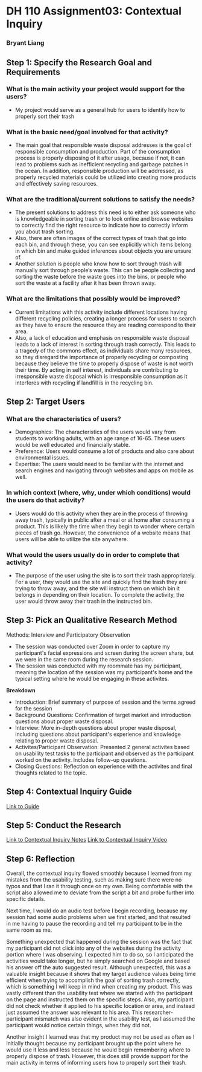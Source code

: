 # DH 110 Assignment03: Contextual Inquiry
### Bryant Liang

## Step 1: Specify the Research Goal and Requirements 

### What is the main activity your project would support for the users?
* My project would serve as a general hub for users to identify how to properly sort their trash

### What is the basic need/goal involved for that activity?
* The main goal that responsible waste disposal addresses is the goal of responsible consumption and production. Part of the consumption process is properly disposing of it after usage, because if not, it can lead to problems such as inefficient recycling and garbage patches in the ocean. In addition, responsible production will be addressed, as properly recycled materials could be utilized into creating more products and effectively saving resources. 

### What are the traditional/current solutions to satisfy the needs?
* The present solutions to address this need is to either ask someone who is knowledgeable in sorting trash or to look online and browse websites to correctly find the right resource to indicate how to correctly inform you about trash sorting.
* Also, there are often images of the correct types of trash that go into each bin, and through these, you can see explicitly which items belong in which bin and make guided inferences about objects you are unsure of. 
* Another solution is people who know how to sort through trash will manually sort through people’s waste. This can be people collecting and sorting the waste before the waste goes into the bins, or people who sort the waste at a facility after it has been thrown away. 

### What are the limitations that possibly would be improved?
* Current limitations with this activity include different locations having different recycling policies, creating a longer process for users to search as they have to ensure the resource they are reading correspond to their area. 
* Also, a lack of education and emphasis on responsible waste disposal leads to a lack of interest in sorting through trash correctly. This leads to a tragedy of the commons effect, as individuals share many resources, so they disregard the importance of properly recycling or composting because they believe the time to properly dispose of waste is not worth their time. By acting in self interest, individuals are contributing to irresponsible waste disposal which is irresponsible consumption as it interferes with recycling if landfill is in the recycling bin.

## Step 2: Target Users

### What are the characteristics of users?
* Demographics: The characteristics of the users would vary from students to working adults, with an age range of 16-65. These users would be well educated and financially stable. 
* Preference: Users would consume a lot of products and also care about environmental issues. 
* Expertise: The users would need to be familiar with the internet and search engines and navigating through websites and apps on mobile as well. 

### In which context (where, why, under which conditions) would the users do that activity?
* Users would do this activity when they are in the process of throwing away trash, typically in public after a meal or at home after consuming a product. This is likely the time when they begin to wonder where certain pieces of trash go. However, the convenience of a website means that users will be able to utilize the site anywhere. 

### What would the users usually do in order to complete that activity?
* The purpose of the user using the site is to sort their trash appropriately. For a user, they would use the site and quickly find the trash they are trying to throw away, and the site will instruct them on which bin it belongs in depending on their location. To complete the activity, the user would throw away their trash in the instructed bin. 

## Step 3: Pick an Qualitative Research Method
Methods: Interview and Participatory Observation
* The session was conducted over Zoom in order to capture my participant's facial expressions and screen during the screen share, but we were in the same room during the research session. 
* The session was conducted with my roommate has my participant, meaning the location of the session was my participant's home and the typical setting where he would be engaging in these activites. 

**Breakdown**
* Introduction: Brief summary of purpose of session and the terms agreed for the session 
* Background Questions: Confirmation of target market and introduction questions about proper waste disposal.
* Interview: More in-depth questions about proper waste disposal, including questions about participant's experience and knowledge relating to proper waste disposal. 
* Activites/Participant Observation: Presented 2 general activites based on usability test tasks to the participant and observed as the participant worked on the activity. Includes follow-up questions. 
* Closing Questions: Reflection on experience with the activites and final thoughts related to the topic. 

## Step 4: Contextual Inquiry Guide
[Link to Guide](https://docs.google.com/document/d/1oTW3IwJu3qDTeK_21wCvdur22WgsUByOKNjUz9yYlwE/edit)

## Step 5: Conduct the Research
[Link to Contextual Inquiry Notes](https://docs.google.com/document/d/12N_juGIzGqooH7y3qMVnTYyJerLy48HFrqV5c_Za3iY/edit)
[Link to Contextual Inquiry Video](https://drive.google.com/file/d/1K3qUt8TsLxSr9R9h62C5thcoYfr6zdyZ/view?usp=sharing)

## Step 6: Reflection
Overall, the contextual inquiry flowed smoothly because I learned from my mistakes from the usability testing, such as making sure there were no typos and that I ran it through once on my own. Being comfortable with the script also allowed me to deviate from the script a bit and probe further into specific details. 

Next time, I would do an audio test before I begin recording, because my session had some audio problems when we first started, and that resulted in me having to pause the recording and tell my participant to be in the same room as me. 

Something unexpected that happened during the session was the fact that my participant did not click into any of the websites during the activity portion where I was observing. I expected him to do so, so I anticipated the activities would take longer, but he simply searched on Google and based his answer off the auto suggested result. Although unexpected, this was a valuable insight because it shows that my target audience values being time efficient when trying to accomplish the goal of sorting trash correctly, which is something I will keep in mind when creating my product. This was vastly different than the usability test where we started with the participant on the page and instructed them on the specific steps. Also, my participant did not check whether it applied to his specific location or area, and instead just assumed the answer was relevant to his area.  This researcher-participant mismatch was also evident in the usability test, as I assumed the participant would notice certain things, when they did not. 

Another insight I learned was that my product may not be used as often as I initially thought because my participant brought up the point where he would use it less and less because he would begin remembering where to properly dispose of trash. However, this does still provide support for the main activity in terms of informing users how to properly sort their trash. 

